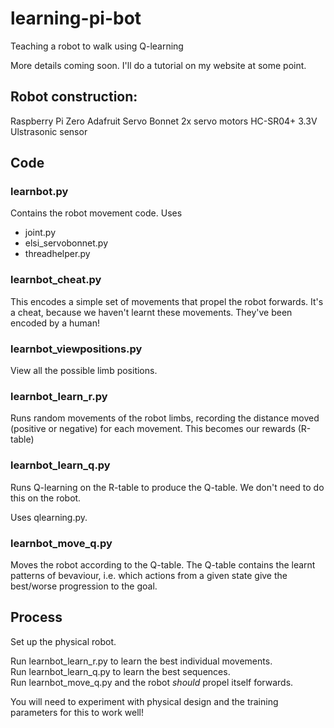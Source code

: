 # learning-pi-bot

Teaching a robot to walk using Q-learning

More details coming soon.  I'll do a tutorial on my website at some point.

## Robot construction:

Raspberry Pi Zero
Adafruit Servo Bonnet
2x servo motors
HC-SR04+ 3.3V Ulstrasonic sensor


## Code

### learnbot.py 

Contains the robot movement code.  Uses 

- joint.py
- elsi_servobonnet.py
- threadhelper.py

### learnbot_cheat.py

This encodes a simple set of movements that propel the robot forwards.  It's a cheat, because we haven't learnt these movements.  They've been encoded by a human!

### learnbot_viewpositions.py

View all the possible limb positions.

### learnbot_learn_r.py

Runs random movements of the robot limbs, recording the distance moved (positive or negative) for each movement.  This becomes our rewards (R-table)

### learnbot_learn_q.py

Runs Q-learning on the R-table to produce the Q-table.  We don't need to do this on the robot.

Uses qlearning.py.

### learnbot_move_q.py

Moves the robot according to the Q-table.  The Q-table contains the learnt patterns of bevaviour, i.e. which actions from a given state give the best/worse progression to the goal.


## Process

Set up the physical robot.  

Run learnbot_learn_r.py to learn the best individual movements.  
Run learnbot_learn_q.py to learn the best sequences.  
Run learnbot_move_q.py and the robot *should* propel itself forwards.  

You will need to experiment with physical design and the training parameters for this to work well!